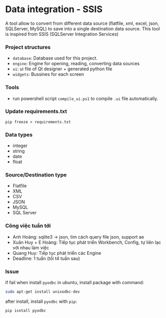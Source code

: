 # Data integration - SSIS 
A tool allow to convert from different data source (flatfile, xml, excel, json, SQLServer, MySQL) to save into a single destination data source. This tool is inspired from SSIS (SQLServer Integration Services)

### Project structures
- `database`: Database used for this project.
- `engine`: Engine for opening, reading, converting data sources
- `ui`: ui file of Qt designer + generated python file
- `widgets`: Bussines for each screen

### Tools
- run powershell script `compile_ui.ps1` to compile `.ui` file automatically.


### Update requirements.txt

```
pip freeze > requirements.txt
```

### Data types
- integer
- string
- date
- float

### Source/Destination type
- Flatfile
- XML
- CSV
- JSON
- MySQL
- SQL Server

### Công việc tuần tới
- Anh Hoàng: sqlite3 -> json, tìm cách query file json, support ae
- Xuân Huy + E Hoàng: Tiếp tục phát triển Workbench, Config, tự liên lạc với nhau làm việc
- Quang Huy: Tiếp tục phát triển các Engine
- Deadline: 1 tuần (tối t4 tuần sau)

### Issue

if fail when install `pyodbc` in ubuntu, install package with command: 

```bash
sudo apt-get install unixodbc-dev
```

after install, install `pyodbc` with `pip`: 

```bash
pip isntall pyodbc
```
